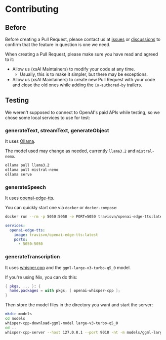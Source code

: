 # Contributing

## Before

Before creating a Pull Request, please contact us at [issues](https://github.com/moeru-ai/xsai/issues) or [discussions](https://github.com/moeru-ai/xsai/discussions) to confirm that the feature in question is one we need.

When creating a Pull Request, please make sure you have read and agreed to it:

- Allow us (xsAI Maintainers) to modify your code at any time.
  - Usually, this is to make it simpler, but there may be exceptions.
- Allow us (xsAI Maintainers) to create new Pull Request with your code and close the old ones while adding the `Co-authored-by` trailers.

## Testing

We weren't supposed to connect to OpenAI's paid APIs while testing, so we chose some local services to use for test:

### generateText, streamText, generateObject

It uses [Ollama](https://github.com/ollama/ollama).

The model used may change as needed, currently `llama3.2` and `mistral-nemo`.

```bash
ollama pull llama3.2
ollama pull mistral-nemo
ollama serve
```

### generateSpeech

It uses [openai-edge-tts](https://github.com/travisvn/openai-edge-tts).

You can quickly start one via `docker` or `docker-compose`:

```bash
docker run --rm -p 5050:5050 -e PORT=5050 travisvn/openai-edge-tts:latest
```

```yaml
services:
  openai-edge-tts:
    image: travisvn/openai-edge-tts:latest
    ports:
      - 5050:5050
```

### generateTranscription

It uses [whisper.cpp](https://github.com/ggerganov/whisper.cpp) and the `ggml-large-v3-turbo-q5_0` model.

If you're using Nix, you can do this:

```nix
{ pkgs, ... }: {
  home.packages = with pkgs; [ openai-whisper-cpp ];
}
```

Then store the model files in the directory you want and start the server:

```bash
mkdir models
cd models
whisper-cpp-download-ggml-model large-v3-turbo-q5_0
cd ..
whisper-cpp-server --host 127.0.0.1 --port 9010 -nt -m models/ggml-large-v3-turbo-q5_0.bin --request-path /audio/transcriptions --inference-path ""
```
